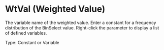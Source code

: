 # WtVal (Weighted Value)

The variable name of the weighted value. Enter a constant for a frequency distribution of the BinSelect value. Right-click the parameter to display a list of defined variables.

Type: Constant or Variable
